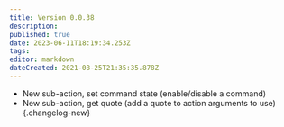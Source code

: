 ```yaml
---
title: Version 0.0.38
description: 
published: true
date: 2023-06-11T18:19:34.253Z
tags: 
editor: markdown
dateCreated: 2021-08-25T21:35:35.878Z
---
```


* New sub-action, set command state (enable/disable a command)
* New sub-action, get quote (add a quote to action arguments to use)
{.changelog-new}